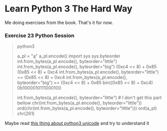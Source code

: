 # Learn Python 3 The Hard Way
Me doing exercises from the book. That's it for now.

### Exercise 23 Python Session
> python3
>
> a_pl = "ą"
> a_pl.encode()
> import sys
> sys.byteorder
> int.from_bytes(a_pl.encode(), byteorder="little")
> int.from_bytes(a_pl.encode(), byteorder="big")
> (0xc4 << 8) + 0x85
> (0x85 << 8) + 0xc4
> int.from_bytes(a_pl.encode(), byteorder="little") == (0x85 << 8) + 0xc4
> int.from_bytes(a_pl.encode(), byteorder="big") == (0xc4 << 8) + 0x85
> bin((0x85 << 8) + 0xc4)
> 0b1000010111000100
>
> int.from_bytes(a_pl.encode(), byteorder="little") # I don't get this part bellow
> chr(int.from_bytes(a_pl.encode(), byteorder="little"))
> ord(chr(int.from_bytes(a_pl.encode(), byteorder="little")))
> ord(a_pl)
> chr(261)

Maybe read [this thing about python3 unicode](https://docs.python.org/3/howto/unicode.html) and try to understand it